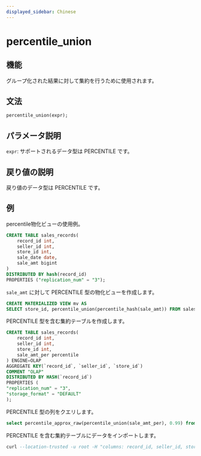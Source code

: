 ```yaml
---
displayed_sidebar: Chinese
---
```


# percentile_union

## 機能

グループ化された結果に対して集約を行うために使用されます。

## 文法

```sql
percentile_union(expr);
```

## パラメータ説明

`expr`: サポートされるデータ型は PERCENTILE です。

## 戻り値の説明

戻り値のデータ型は PERCENTILE です。

## 例

percentile物化ビューの使用例。

```sql
CREATE TABLE sales_records(
    record_id int, 
    seller_id int, 
    store_id int, 
    sale_date date, 
    sale_amt bigint
)
DISTRIBUTED BY hash(record_id) 
PROPERTIES ("replication_num" = "3");
```

`sale_amt` に対して PERCENTILE 型の物化ビューを作成します。

```sql
CREATE MATERIALIZED VIEW mv AS
SELECT store_id, percentile_union(percentile_hash(sale_amt)) FROM sales_records GROUP BY store_id;
```

PERCENTILE 型を含む集約テーブルを作成します。

```sql
CREATE TABLE sales_records(
    record_id int, 
    seller_id int, 
    store_id int, 
    sale_amt_per percentile
) ENGINE=OLAP
AGGREGATE KEY(`record_id`, `seller_id`, `store_id`)
COMMENT "OLAP"
DISTRIBUTED BY HASH(`record_id`)
PROPERTIES (
"replication_num" = "3",
"storage_format" = "DEFAULT"
);
```

PERCENTILE 型の列をクエリします。

```sql
select percentile_approx_raw(percentile_union(sale_amt_per), 0.99) from sales_records;
```

PERCENTILE を含む集約テーブルにデータをインポートします。

```sql
curl --location-trusted -u root -H "columns: record_id, seller_id, store_id,tmp, sale_amt_per = percentile_hash(tmp)" -H "column_separator:," -T a http://ip:port/api/test/sales_records/_stream_load
```

